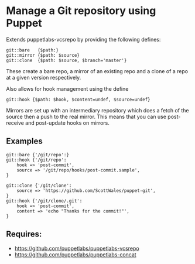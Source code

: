Manage a Git repository using Puppet
====================================

Extends puppetlabs-vcsrepo by providing the following defines:

    git::bare   {$path:}
    git::mirror {$path: $source}
    git::clone  {$path: $source, $branch='master'}

These create a bare repo, a mirror of an existing repo and a clone of a repo at
a given version respectively.

Also allows for hook management using the define

    git::hook {$path: $hook, $content=undef, $source=undef}

Mirrors are set up with an intermediary repository which does a fetch of the
source then a push to the real mirror. This means that you can use post-receive
and post-update hooks on mirrors.

Examples
--------

    git::bare {'/git/repo':}
    git::hook {'/git/repo':
        hook => 'post-commit',
        source => '/git/repo/hooks/post-commit.sample',
    }

    git::clone {'/git/clone':
        source => 'https://github.com/ScottWales/puppet-git',
    }
    git::hook {'/git/clone/.git':
        hook => 'post-commit',
        content => 'echo "Thanks for the commit!"',
    }

Requires:
---------
 * https://github.com/puppetlabs/puppetlabs-vcsrepo
 * https://github.com/puppetlabs/puppetlabs-concat


